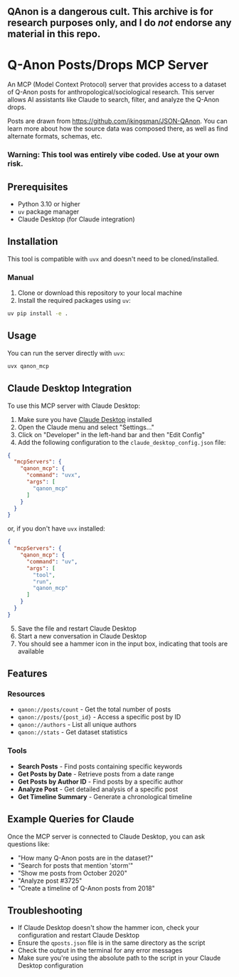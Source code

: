 ## QAnon is a dangerous cult. This archive is for research purposes only, and I do _not_ endorse any material in this repo.

# Q-Anon Posts/Drops MCP Server

An MCP (Model Context Protocol) server that provides access to a dataset of Q-Anon posts for anthropological/sociological research. This server allows AI assistants like Claude to search, filter, and analyze the Q-Anon drops.

Posts are drawn from https://github.com/jkingsman/JSON-QAnon. You can learn more about how the source data was composed there, as well as find alternate formats, schemas, etc.

### Warning: This tool was entirely vibe coded. Use at your own risk.

## Prerequisites

- Python 3.10 or higher
- `uv` package manager
- Claude Desktop (for Claude integration)

## Installation

This tool is compatible with `uvx` and doesn't need to be cloned/installed.

### Manual

1. Clone or download this repository to your local machine
2. Install the required packages using `uv`:

```bash
uv pip install -e .
```

## Usage

You can run the server directly with `uvx`:

```bash
uvx qanon_mcp
```

## Claude Desktop Integration

To use this MCP server with Claude Desktop:

1. Make sure you have [Claude Desktop](https://claude.ai/download) installed
2. Open the Claude menu and select "Settings..."
3. Click on "Developer" in the left-hand bar and then "Edit Config"
4. Add the following configuration to the `claude_desktop_config.json` file:

```json
{
  "mcpServers": {
    "qanon_mcp": {
      "command": "uvx",
      "args": [
        "qanon_mcp"
      ]
    }
  }
}
```

or, if you don't have `uvx` installed:

```json
{
  "mcpServers": {
    "qanon_mcp": {
      "command": "uv",
      "args": [
        "tool",
        "run",
        "qanon_mcp"
      ]
    }
  }
}
```


5. Save the file and restart Claude Desktop
6. Start a new conversation in Claude Desktop
7. You should see a hammer icon in the input box, indicating that tools are available

## Features

### Resources

- `qanon://posts/count` - Get the total number of posts
- `qanon://posts/{post_id}` - Access a specific post by ID
- `qanon://authors` - List all unique authors
- `qanon://stats` - Get dataset statistics

### Tools

- **Search Posts** - Find posts containing specific keywords
- **Get Posts by Date** - Retrieve posts from a date range
- **Get Posts by Author ID** - Find posts by a specific author
- **Analyze Post** - Get detailed analysis of a specific post
- **Get Timeline Summary** - Generate a chronological timeline

## Example Queries for Claude

Once the MCP server is connected to Claude Desktop, you can ask questions like:

- "How many Q-Anon posts are in the dataset?"
- "Search for posts that mention 'storm'"
- "Show me posts from October 2020"
- "Analyze post #3725"
- "Create a timeline of Q-Anon posts from 2018"

## Troubleshooting

- If Claude Desktop doesn't show the hammer icon, check your configuration and restart Claude Desktop
- Ensure the `qposts.json` file is in the same directory as the script
- Check the output in the terminal for any error messages
- Make sure you're using the absolute path to the script in your Claude Desktop configuration
